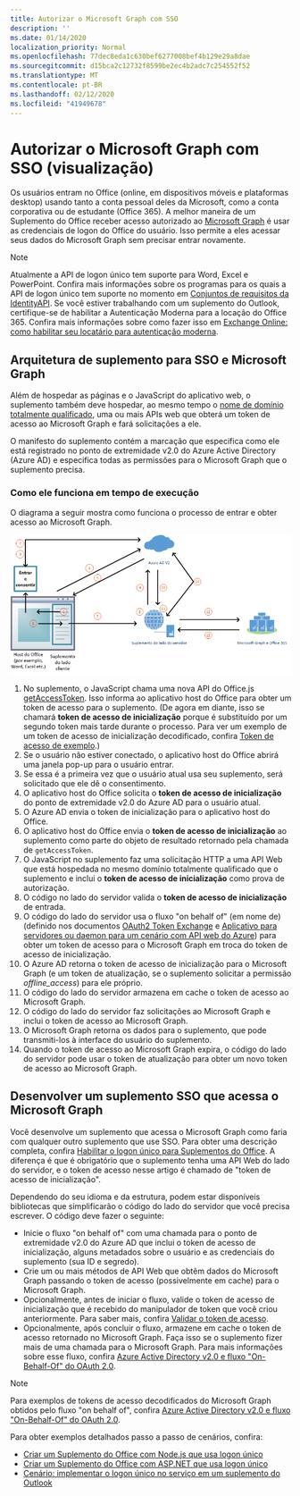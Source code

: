 ```yaml
---
title: Autorizar o Microsoft Graph com SSO
description: ''
ms.date: 01/14/2020
localization_priority: Normal
ms.openlocfilehash: 77dec8eda1c630bef6277008bef4b129e29a8dae
ms.sourcegitcommit: d15bca2c12732f8599be2ec4b2adc7c254552f52
ms.translationtype: MT
ms.contentlocale: pt-BR
ms.lasthandoff: 02/12/2020
ms.locfileid: "41949678"
---
```

# <a name="authorize-to-microsoft-graph-with-sso-preview"></a>Autorizar o Microsoft Graph com SSO (visualização)

Os usuários entram no Office (online, em dispositivos móveis e plataformas desktop) usando tanto a conta pessoal deles da Microsoft, como a conta corporativa ou de estudante (Office 365). A melhor maneira de um Suplemento do Office receber acesso autorizado ao [Microsoft Graph](https://developer.microsoft.com/graph/docs) é usar as credenciais de logon do Office do usuário. Isso permite a eles acessar seus dados do Microsoft Graph sem precisar entrar novamente. 

> [!NOTE]
> Atualmente a API de logon único tem suporte para Word, Excel e PowerPoint. Confira mais informações sobre os programas para os quais a API de logon único tem suporte no momento em [Conjuntos de requisitos da IdentityAPI](/office/dev/add-ins/reference/requirement-sets/identity-api-requirement-sets). Se você estiver trabalhando com um suplemento do Outlook, certifique-se de habilitar a Autenticação Moderna para a locação do Office 365. Confira mais informações sobre como fazer isso em [Exchange Online: como habilitar seu locatário para autenticação moderna](https://social.technet.microsoft.com/wiki/contents/articles/32711.exchange-online-how-to-enable-your-tenant-for-modern-authentication.aspx).

## <a name="add-in-architecture-for-sso-and-microsoft-graph"></a>Arquitetura de suplemento para SSO e Microsoft Graph

Além de hospedar as páginas e o JavaScript do aplicativo web, o suplemento também deve hospedar, ao mesmo tempo o [nome de domínio totalmente qualificado](/windows/desktop/DNS/f-gly#_dns_fully_qualified_domain_name_fqdn__gly), uma ou mais APIs web que obterá um token de acesso ao Microsoft Graph e fará solicitações a ele.

O manifesto do suplemento contém a marcação que especifica como ele está registrado no ponto de extremidade v2.0 do Azure Active Directory (Azure AD) e especifica todas as permissões para o Microsoft Graph que o suplemento precisa.

### <a name="how-it-works-at-runtime"></a>Como ele funciona em tempo de execução

O diagrama a seguir mostra como funciona o processo de entrar e obter acesso ao Microsoft Graph.

![Diagrama que mostra o processo de SSO](../images/sso-access-to-microsoft-graph.png)

1. No suplemento, o JavaScript chama uma nova API do Office.js [getAccessToken](/javascript/api/office-runtime/officeruntime.auth#getaccesstoken-options-). Isso informa ao aplicativo host do Office para obter um token de acesso para o suplemento. (De agora em diante, isso se chamará **token de acesso de inicialização** porque é substituído por um segundo token mais tarde durante o processo. Para ver um exemplo de um token de acesso de inicialização decodificado, confira [Token de acesso de exemplo](sso-in-office-add-ins.md#example-access-token).)
2. Se o usuário não estiver conectado, o aplicativo host do Office abrirá uma janela pop-up para o usuário entrar.
3. Se essa é a primeira vez que o usuário atual usa seu suplemento, será solicitado que ele dê o consentimento.
4. O aplicativo host do Office solicita o **token de acesso de inicialização** do ponto de extremidade v2.0 do Azure AD para o usuário atual.
5. O Azure AD envia o token de inicialização para o aplicativo host do Office.
6. O aplicativo host do Office envia o **token de acesso de inicialização** ao suplemento como parte do objeto de resultado retornado pela chamada de `getAccessToken`.
7. O JavaScript no suplemento faz uma solicitação HTTP a uma API Web que está hospedada no mesmo domínio totalmente qualificado que o suplemento e inclui o **token de acesso de inicialização** como prova de autorização.
8. O código no lado do servidor valida o **token de acesso de inicialização** de entrada.
9. O código do lado do servidor usa o fluxo "on behalf of" (em nome de) (definido nos documentos [OAuth2 Token Exchange](https://tools.ietf.org/html/draft-ietf-oauth-token-exchange-02) e [Aplicativo para servidores ou daemon para um cenário com API web do Azure](/azure/active-directory/develop/active-directory-authentication-scenarios)) para obter um token de acesso para o Microsoft Graph em troca do token de acesso de inicialização.
10. O Azure AD retorna o token de acesso de inicialização para o Microsoft Graph (e um token de atualização, se o suplemento solicitar a permissão *offline_access*) para ele próprio.
11. O código do lado do servidor armazena em cache o token de acesso ao Microsoft Graph.
12. O código do lado do servidor faz solicitações ao Microsoft Graph e inclui o token de acesso ao Microsoft Graph.
13. O Microsoft Graph retorna os dados para o suplemento, que pode transmiti-los à interface do usuário do suplemento.
14. Quando o token de acesso ao Microsoft Graph expira, o código do lado do servidor pode usar o token de atualização para obter um novo token de acesso ao Microsoft Graph.

## <a name="develop-an-sso-add-in-that-accesses-microsoft-graph"></a>Desenvolver um suplemento SSO que acessa o Microsoft Graph

Você desenvolve um suplemento que acessa o Microsoft Graph como faria com qualquer outro suplemento que use SSO. Para obter uma descrição completa, confira [Habilitar o logon único para Suplementos do Office](/office/dev/add-ins/develop/sso-in-office-add-ins). A diferença é que é obrigatório que o suplemento tenha uma API Web do lado do servidor, e o token de acesso nesse artigo é chamado de "token de acesso de inicialização".

Dependendo do seu idioma e da estrutura, podem estar disponíveis bibliotecas que simplificarão o código do lado do servidor que você precisa escrever. O código deve fazer o seguinte:

* Inicie o fluxo "on behalf of" com uma chamada para o ponto de extremidade v2.0 do Azure AD que inclui o token de acesso de inicialização, alguns metadados sobre o usuário e as credenciais do suplemento (sua ID e segredo).
* Crie um ou mais métodos de API Web que obtêm dados do Microsoft Graph passando o token de acesso (possivelmente em cache) para o Microsoft Graph.
* Opcionalmente, antes de iniciar o fluxo, valide o token de acesso de inicialização que é recebido do manipulador de token que você criou anteriormente. Para saber mais, confira [Validar o token de acesso](sso-in-office-add-ins.md#validate-the-access-token). 
* Opcionalmente, após concluir o fluxo, armazene em cache o token de acesso retornado no Microsoft Graph. Faça isso se o suplemento fizer mais de uma chamada para o Microsoft Graph. Para mais informações sobre esse fluxo, confira [Azure Active Directory v2.0 e fluxo "On-Behalf-Of" do OAuth 2.0](/azure/active-directory/develop/active-directory-v2-protocols-oauth-on-behalf-of).

> [!NOTE]
> Para exemplos de tokens de acesso decodificados do Microsoft Graph obtidos pelo fluxo "on behalf of", confira [Azure Active Directory v2.0 e fluxo "On-Behalf-Of" do OAuth 2.0](/azure/active-directory/develop/active-directory-v2-protocols-oauth-on-behalf-of).

Para obter exemplos detalhados passo a passo de cenários, confira:

* [Criar um Suplemento do Office com Node.js que usa logon único](create-sso-office-add-ins-nodejs.md)
* [Criar um Suplemento do Office com ASP.NET que usa logon único](create-sso-office-add-ins-aspnet.md)
* [Cenário: implementar o logon único no serviço em um suplemento do Outlook](/outlook/add-ins/implement-sso-in-outlook-add-in)
